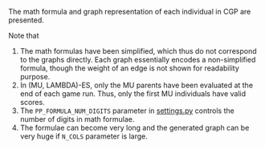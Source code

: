 The math formula and graph representation of each individual in CGP are presented.

Note that
1. The math formulas have been simplified, which thus do not correspond to the graphs directly. Each graph essentially encodes a non-simplified formula, though the weight of an edge is not shown for readability purpose.
2. In (MU, LAMBDA)-ES, only the MU parents have been evaluated at the end of each game run. Thus, only the first MU individuals have valid scores.
3. The `PP_FORMULA_NUM_DIGITS` parameter in [settings.py](../settings.py) controls the number of digits in math formulae.
4. The formulae can become very long and the generated graph can be very huge if `N_COLS` parameter is large.